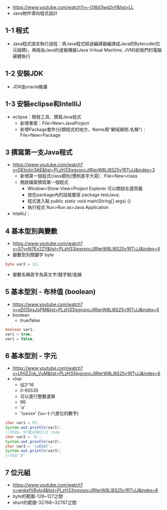 * https://www.youtube.com/watch?v=-O9bOlwd2nY&list=LL
* Java物件導向程式設計
## 1-1 程式
* Java程式語言執行過程：將Java程式經過編譯器編譯成Java的Bytecode(位元組碼)，再經由Java的虛擬機器(Java Vritual Machine, JVM)給我們的電腦硬體執行
## 1-2 安裝JDK
* JDK由oracle維護
## 1-3 安裝eclipse和IntelliJ
* eclipse：開發工具、撰寫Java程式
  * 新增專案：File>New>JavaProject
  * 新增Package套件(分類程式的地方，Name用"網域顛倒.名稱")：File>New>Package

## 3 撰寫第一支Java程式
* https://www.youtube.com/watch?v=DEtickir3AE&list=PLzH33jxgvsncJIRlerW8Ll8S25v1RTjJJ&index=3
  * 新增第一個程式class類別(慣例首字大寫)：File>New>class
  * 開啟檔案撰寫第一個程式
    * Window>Show View>Project Explorer 可以開啟左邊頁籤
    * 放在package內的話就要寫 package testJava;
    * 程式進入點 public static void main(String[] args) {}
    * 執行程式 Run>Run as>Java Application
* IntelliJ：

## 4 基本型別與變數
* https://www.youtube.com/watch?v=S7yyN7Ev2ZY&list=PLzH33jxgvsncJIRlerW8Ll8S25v1RTjJJ&index=4
* 變數型別關鍵字 byte
``` java
byte var2 = 12;
```
* 變數名稱首字為英文字/錢字號/底線
## 5 基本型別 - 布林值 (boolean)
* https://www.youtube.com/watch?v=oDO5lrsJoPM&list=PLzH33jxgvsncJIRlerW8Ll8S25v1RTjJJ&index=5
* boolean
  * true/false
``` java
boolean var1;
var1 = true;
var1 = false;
```
## 6 基本型別 - 字元
* https://www.youtube.com/watch?v=UHIZZob_VuM&list=PLzH33jxgvsncJIRlerW8Ll8S25v1RTjJJ&index=6
* char
  * 佔2^16
  * 0-65535
  * 可以進行整數運算
  * 96
  * 'a'
  * '\uxxxx' (\u+十六進位的數字)
``` java
char var1 = 97;
System.out.println(var1);
//印出a，97是a的ASCII code
char var2 = 'b';
System.out.println(var2);
char var3 = '\u6587';
System.out.println(var3);
//印出'文'
```
## 7 位元組
* https://www.youtube.com/watch?v=wnkefVByIz4&list=PLzH33jxgvsncJIRlerW8Ll8S25v1RTjJJ&index=8
* byte的範圍-128~127之間
* short的範圍-32768~32767之間
